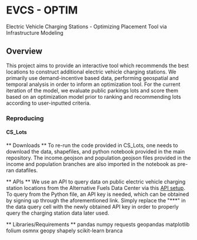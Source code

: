 # EVCS - OPTIM
Electric Vehicle Charging Stations - Optimizing Placement Tool via Infrastructure Modeling

## Overview
This project aims to provide an interactive tool which recommends the best locations to construct additional electric vehicle charging stations. We primarily use demand-incentive based data, performing geospatial and temporal analysis in order to inform an optimization tool. For the current iteration of the model, we evaluate public parkings lots and score them based on an optimization model prior to ranking and recommending lots according to user-inputted criteria.

### Reproducing
#### CS_Lots

** Downloads **
To re-run the code provided in CS_Lots, one needs to download the data, shapefiles, and python notebook provided in the main repository. The income.geojson and population.geojson files provided in the income and population branches are also imported in the notebook as pre-ran datafiles.

** APIs **
We use an API to query data on public electric vehicle charging station locations from the Alternative Fuels Data Center via this [API setup](https://developer.nrel.gov/docs/transportation/alt-fuel-stations-v1/). To query from the Python file, an API key is needed, which can be obtained by signing up through the aforementioned link. Simply replace the "***" in the data query cell with the newly obtained API key in order to properly query the charging station data later used.

** Libraries/Requirements **
pandas
numpy
requests
geopandas
matplotlib
folium
osmnx
geopy
shapely
scikit-learn
branca
